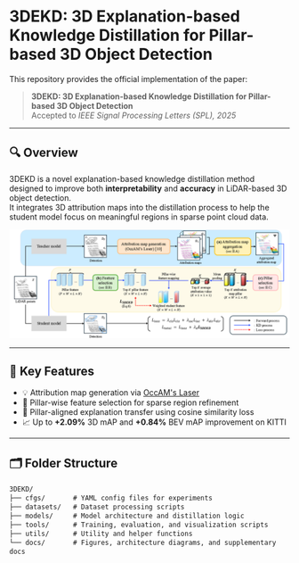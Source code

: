 # 3DEKD: 3D Explanation-based Knowledge Distillation for Pillar-based 3D Object Detection
This repository provides the official implementation of the paper:

> **3DEKD: 3D Explanation-based Knowledge Distillation for Pillar-based 3D Object Detection**  
> Accepted to *IEEE Signal Processing Letters (SPL), 2025*

---

## 🔍 Overview

3DEKD is a novel explanation-based knowledge distillation method designed to improve both **interpretability** and **accuracy** in LiDAR-based 3D object detection.  
It integrates 3D attribution maps into the distillation process to help the student model focus on meaningful regions in sparse point cloud data.

<p align="center">
  <img src="docs/figure 1.png" alt="3DEKD Architecture" width="700"/>
</p>

---

## 📌 Key Features

- 💡 Attribution map generation via [OccAM's Laser](https://github.com/dschinagl/occam)
- 🧠 Pillar-wise feature selection for sparse region refinement
- 🔄 Pillar-aligned explanation transfer using cosine similarity loss
- 📈 Up to **+2.09%** 3D mAP and **+0.84%** BEV mAP improvement on KITTI

---

## 🗂️ Folder Structure
```
3DEKD/
├── cfgs/       # YAML config files for experiments
├── datasets/   # Dataset processing scripts
├── models/     # Model architecture and distillation logic
├── tools/      # Training, evaluation, and visualization scripts
├── utils/      # Utility and helper functions
└── docs/       # Figures, architecture diagrams, and supplementary docs
```


